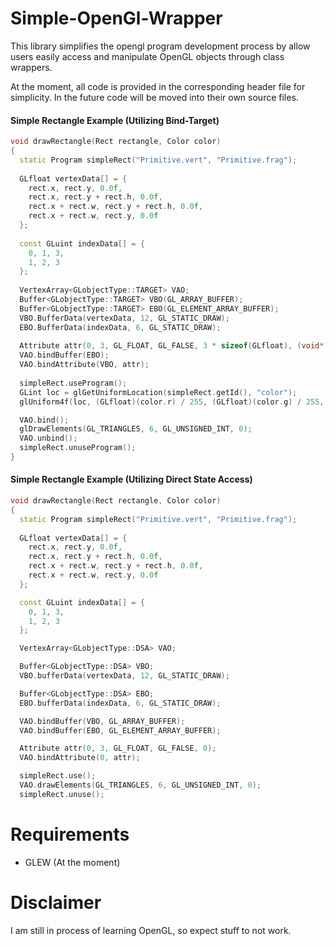 # Simple-OpenGl-Wrapper
This library simplifies the opengl program development process by allow users easily access and manipulate OpenGL objects through class wrappers.

At the moment, all code is provided in the corresponding header file for simplicity. In the future code will be moved into their own source files.
</br>
#### Simple Rectangle Example (Utilizing Bind-Target)
```c++
void drawRectangle(Rect rectangle, Color color)
{
  static Program simpleRect("Primitive.vert", "Primitive.frag");
  
  GLfloat vertexData[] = {
  	rect.x, rect.y, 0.0f,
	rect.x, rect.y + rect.h, 0.0f,
	rect.x + rect.w, rect.y + rect.h, 0.0f,
	rect.x + rect.w, rect.y, 0.0f
  };
  
  const GLuint indexData[] = {
  	0, 1, 3,
	1, 2, 3
  };
  
  VertexArray<GLobjectType::TARGET> VAO;
  Buffer<GLobjectType::TARGET> VBO(GL_ARRAY_BUFFER);
  Buffer<GLobjectType::TARGET> EBO(GL_ELEMENT_ARRAY_BUFFER);
  VBO.BufferData(vertexData, 12, GL_STATIC_DRAW);
  EBO.BufferData(indexData, 6, GL_STATIC_DRAW);
  
  Attribute attr(0, 3, GL_FLOAT, GL_FALSE, 3 * sizeof(GLfloat), (void*)0);
  VAO.bindBuffer(EBO);
  VAO.bindAttribute(VBO, attr);
  
  simpleRect.useProgram();
  GLint loc = glGetUniformLocation(simpleRect.getId(), "color");
  glUniform4f(loc, (GLfloat)(color.r) / 255, (GLfloat)(color.g) / 255, (GLfloat)(color.b) / 255, (GLfloat)(color.a) / 255);

  VAO.bind();
  glDrawElements(GL_TRIANGLES, 6, GL_UNSIGNED_INT, 0);
  VAO.unbind();
  simpleRect.unuseProgram();
}
```
#### Simple Rectangle Example (Utilizing Direct State Access)
```c++
void drawRectangle(Rect rectangle, Color color)
{
  static Program simpleRect("Primitive.vert", "Primitive.frag");
  
  GLfloat vertexData[] = {
  	rect.x, rect.y, 0.0f,
	rect.x, rect.y + rect.h, 0.0f,
	rect.x + rect.w, rect.y + rect.h, 0.0f,
	rect.x + rect.w, rect.y, 0.0f
  };

  const GLuint indexData[] = {
	0, 1, 3,
	1, 2, 3
  };

  VertexArray<GLobjectType::DSA> VAO;

  Buffer<GLobjectType::DSA> VBO;
  VBO.bufferData(vertexData, 12, GL_STATIC_DRAW);

  Buffer<GLobjectType::DSA> EBO;
  EBO.bufferData(indexData, 6, GL_STATIC_DRAW);

  VAO.bindBuffer(VBO, GL_ARRAY_BUFFER);
  VAO.bindBuffer(EBO, GL_ELEMENT_ARRAY_BUFFER);

  Attribute attr(0, 3, GL_FLOAT, GL_FALSE, 0);
  VAO.bindAttribute(0, attr);

  simpleRect.use();
  VAO.drawElements(GL_TRIANGLES, 6, GL_UNSIGNED_INT, 0);
  simpleRect.unuse();
```

# Requirements
- GLEW (At the moment)

# Disclaimer
I am still in process of learning OpenGL, so expect stuff to not work.
